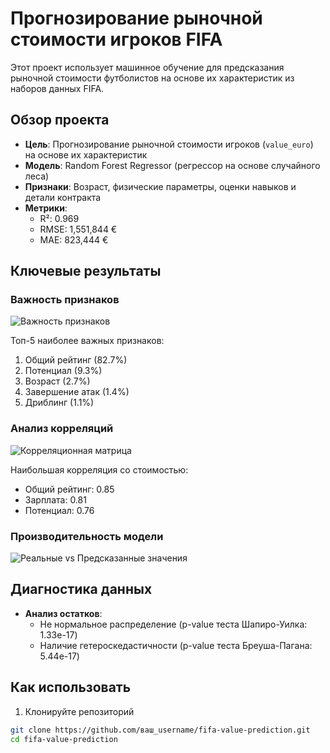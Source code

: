 # Прогнозирование рыночной стоимости игроков FIFA

Этот проект использует машинное обучение для предсказания рыночной стоимости футболистов на основе их характеристик из наборов данных FIFA.

## Обзор проекта

- **Цель**: Прогнозирование рыночной стоимости игроков (`value_euro`) на основе их характеристик
- **Модель**: Random Forest Regressor (регрессор на основе случайного леса)
- **Признаки**: Возраст, физические параметры, оценки навыков и детали контракта
- **Метрики**:
  - R²: 0.969
  - RMSE: 1,551,844 €
  - MAE: 823,444 €

## Ключевые результаты

### Важность признаков
![Важность признаков](images/feature_importance.png)

Топ-5 наиболее важных признаков:
1. Общий рейтинг (82.7%)
2. Потенциал (9.3%)
3. Возраст (2.7%)
4. Завершение атак (1.4%)
5. Дриблинг (1.1%)

### Анализ корреляций
![Корреляционная матрица](images/correlation_matrix.png)

Наибольшая корреляция со стоимостью:
- Общий рейтинг: 0.85
- Зарплата: 0.81
- Потенциал: 0.76

### Производительность модели
![Реальные vs Предсказанные значения](images/actual_vs_predicted.png)

## Диагностика данных

- **Анализ остатков**:
  - Не нормальное распределение (p-value теста Шапиро-Уилка: 1.33e-17)
  - Наличие гетероскедастичности (p-value теста Бреуша-Пагана: 5.44e-17)

## Как использовать

1. Клонируйте репозиторий
```bash
git clone https://github.com/ваш_username/fifa-value-prediction.git
cd fifa-value-prediction
